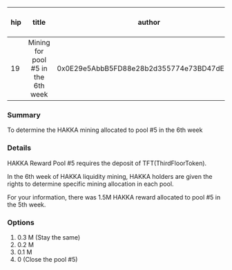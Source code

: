 | hip | title | author | created | duration | Snapshot Block Number |
|----------|:----------:|:----------:|:----------:|:----------:|:----------:|
| 19 | Mining for pool #5 in the 6th week | 0x0E29e5AbbB5FD88e28b2d355774e73BD47dE3bcd | 2020-10-06 12:30 | 1 | 11002222 |


### Summary
To determine the HAKKA mining allocated to pool #5 in the 6th week

### Details

HAKKA Reward Pool #5 requires the deposit of TFT(ThirdFloorToken).

In the 6th week of HAKKA liquidity mining, HAKKA holders are given the rights to determine specific mining allocation in each pool.

For your information, there was 1.5M HAKKA reward allocated to pool #5 in the 5th week.

### Options
1. 0.3 M (Stay the same)
2. 0.2 M
3. 0.1 M
4. 0 (Close the pool #5)

